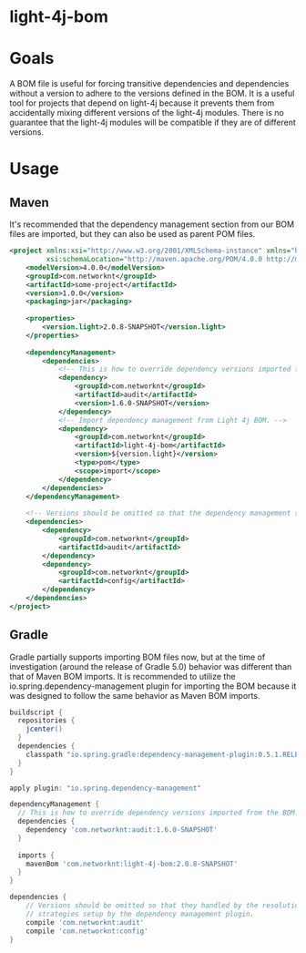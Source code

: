 # light-4j-bom

# Goals
A BOM file is useful for forcing transitive dependencies and dependencies without a version to
adhere to the versions defined in the BOM. It is a useful tool for projects that depend on
light-4j because it prevents them from accidentally mixing different versions of the light-4j
modules. There is no guarantee that the light-4j modules will be compatible if they are of
different versions.

# Usage

## Maven
It's recommended that the dependency management section from our BOM files are imported, but they 
can also be used as parent POM files.

```xml
<project xmlns:xsi="http://www.w3.org/2001/XMLSchema-instance" xmlns="http://maven.apache.org/POM/4.0.0"
         xsi:schemaLocation="http://maven.apache.org/POM/4.0.0 http://maven.apache.org/xsd/maven-4.0.0.xsd">
    <modelVersion>4.0.0</modelVersion>
    <groupId>com.networknt</groupId>
    <artifactId>some-project</artifactId>
    <version>1.0.0</version>
    <packaging>jar</packaging>
	
    <properties>
        <version.light>2.0.8-SNAPSHOT</version.light>
	</properties>
	
	<dependencyManagement>
        <dependencies>
            <!-- This is how to override dependency versions imported from the BOM. -->
            <dependency>
                <groupId>com.networknt</groupId>
                <artifactId>audit</artifactId>
                <version>1.6.0-SNAPSHOT</version>
			</dependency>
			<!-- Import dependency management from Light 4j BOM. -->
            <dependency>
                <groupId>com.networknt</groupId>
                <artifactId>light-4j-bom</artifactId>
                <version>${version.light}</version>
                <type>pom</type>
                <scope>import</scope>
            </dependency>
        </dependencies>
    </dependencyManagement>
	
	<!-- Versions should be omitted so that the dependency management section handles them. -->
	<dependencies>
        <dependency>
            <groupId>com.networknt</groupId>
            <artifactId>audit</artifactId>
        </dependency>
        <dependency>
            <groupId>com.networknt</groupId>
            <artifactId>config</artifactId>
        </dependency>
	</dependencies>
</project>
```

## Gradle
Gradle partially supports importing BOM files now, but at the time of investigation (around the 
release of Gradle 5.0) behavior was different than that of Maven BOM imports. It is recommended 
to utilize the io.spring.dependency-management plugin for importing the BOM because it was 
designed to follow the same behavior as Maven BOM imports.

```groovy
buildscript {
  repositories {
    jcenter()
  }
  dependencies {
    classpath "io.spring.gradle:dependency-management-plugin:0.5.1.RELEASE"
  }
}

apply plugin: "io.spring.dependency-management"

dependencyManagement {
  // This is how to override dependency versions imported from the BOM.
  dependencies {
    dependency 'com.networknt:audit:1.6.0-SNAPSHOT'
  }
	
  imports {
    mavenBom 'com.networknt:light-4j-bom:2.0.8-SNAPSHOT'
  }
}

dependencies {
    // Versions should be omitted so that they handled by the resolution 
	// strategies setup by the dependency management plugin.
    compile 'com.networknt:audit'
    compile 'com.networknt:config'
}
```